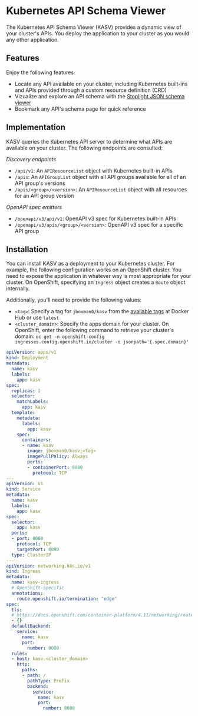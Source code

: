 # Kubernetes API Schema Viewer

The Kubernetes API Schema Viewer (KASV) provides a dynamic view of your cluster's APIs. You deploy the application to your cluster as you would any other application.

## Features
Enjoy the following features:

- Locate any API available on your cluster, including Kubernetes built-ins and APIs provided through a custom resource definition (CRD)
- Vizualize and explore an API schema with the [Stoplight JSON schema viewer](https://github.com/stoplightio/json-schema-viewer)
- Bookmark any API's schema page for quick reference

## Implementation
KASV queries the Kubernetes API server to determine what APIs are available on your cluster. The following endpoints are consulted:

*Discovery endpoints*

- `/api/v1`: An `APIResourceList` object with Kubernetes built-in APIs
- `/apis`: An `APIGroupList` object with all API groups available for all of an API group's versions
- `/apis/<group>/<version>`: An `APIResourceList` object with all resources for an API group version

*OpenAPI spec emitters*

- `/openapi/v3/api/v1`: OpenAPI v3 spec for Kubernetes built-in APIs
- `/openapi/v3/apis/<group>/<version>`: OpenAPI v3 spec for a specific API group

## Installation
You can install KASV as a deployment to your Kubernetes cluster. For example, the following configuration works on an OpenShift cluster. You need to expose the application in whatever way is most appropriate for your cluster. On OpenShift, specifying an `Ingress` object creates a `Route` object internally.

Additionally, you'll need to provide the following values:
- `<tag>`: Specify a tag for `jboxman0/kasv` from the [available tags](https://hub.docker.com/r/jboxman0/kasv/tags) at Docker Hub or use `latest`
- `<cluster_domain>`: Specify the apps domain for your cluster. On OpenShift, enter the following command to retrieve your cluster's domain: `oc get -n openshift-config ingresses.config.openshift.io/cluster -o jsonpath='{.spec.domain}'`

```yaml
apiVersion: apps/v1
kind: Deployment
metadata:
  name: kasv
  labels:
    app: kasv
spec:
  replicas: 1
  selector:
    matchLabels:
      app: kasv
  template:
    metadata:
      labels:
        app: kasv
    spec:
      containers:
      - name: ksav
        image: jboxman0/kasv:<tag>
        imagePullPolicy: Always
        ports:
        - containerPort: 8080
          protocol: TCP
---
apiVersion: v1
kind: Service
metadata:
  name: kasv
  labels:
    app: kasv
spec:
  selector:
    app: kasv
  ports:
  - port: 8080
    protocol: TCP
    targetPort: 8080
  type: ClusterIP
---
apiVersion: networking.k8s.io/v1
kind: Ingress
metadata:
  name: kasv-ingress
  # OpenShift-specific
  annotations:
    route.openshift.io/termination: "edge"
spec:
  tls:
  # https://docs.openshift.com/container-platform/4.11/networking/routes/route-configuration.html#creating-edge-route-with-default-certificate_route-configuration
  - {}
  defaultBackend:
    service:
      name: kasv
      port:
        number: 8080
  rules:
  - host: kasv.<cluster_domain>
    http:
      paths:
      - path: /
        pathType: Prefix
        backend:
          service:
            name: kasv
            port:
              number: 8080
```
